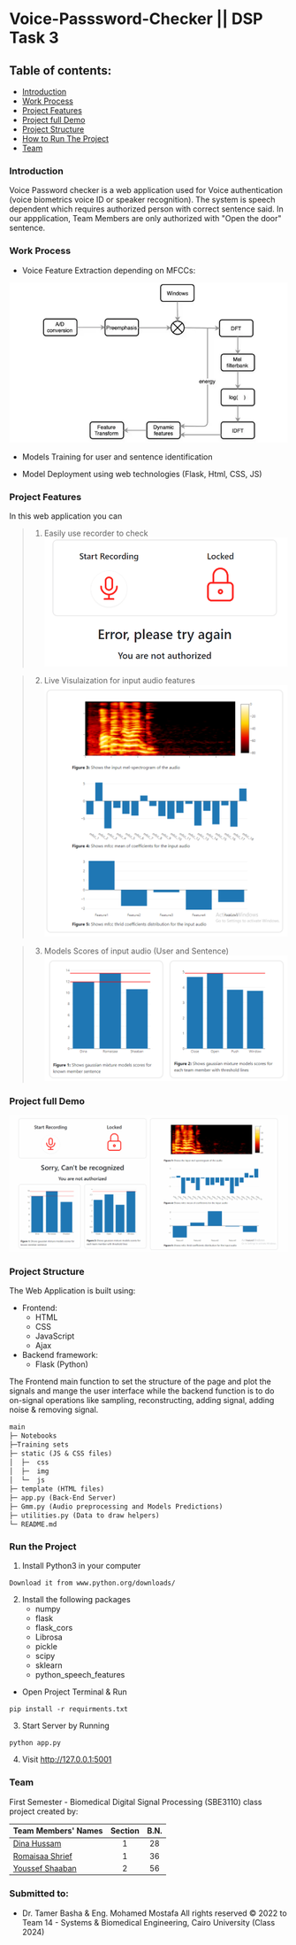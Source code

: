 # Voice-Passsword-Checker || DSP Task 3

## Table of contents:

- [Introduction](#introduction)
- [Work Process](#work-process)
- [Project Features](#project-features)
- [Project full Demo](#project-full-demo)
- [Project Structure](#project-structure)
- [How to Run The Project](#run-the-project)
- [Team]()

### Introduction

Voice Password checker is a web application used for Voice authentication (voice biometrics voice ID or speaker recognition). The system is speech dependent which requires authorized person with correct sentence said. In our appplication, Team Members are only authorized with "Open the door" sentence.

### Work Process

- Voice Feature Extraction depending on MFCCs:

![](Screenshots/feature_diagram2.webp)

- Models Training for user and sentence identification

- Model Deployment using web technologies (Flask, Html, CSS, JS)

### Project Features

In this web application you can

> 1. Easily use recorder to check
>    ![](Screenshots/main-app.gif)

> 2. Live Visulaization for input audio features
>    ![](Screenshots/live-features.png)

> 3. Models Scores of input audio (User and Sentence)
>    ![](Screenshots/Scores.png)

### Project full Demo

![](Screenshots/demo.gif)

### Project Structure

The Web Application is built using:

- Frontend:
  - HTML
  - CSS
  - JavaScript
  - Ajax
- Backend framework:
  - Flask (Python)

The Frontend main function to set the structure of the page and plot the signals and mange
the user interface while the backend function is to do on-signal operations like sampling,
reconstructing, adding signal, adding noise & removing signal.

```
main
├─ Notebooks
├─Training sets
├─ static (JS & CSS files)
│  ├─  css
│  ├─  img
│  └─  js
├─ template (HTML files)
├─ app.py (Back-End Server)
├─ Gmm.py (Audio preprocessing and Models Predictions)
├─ utilities.py (Data to draw helpers)
└─ README.md
```

### Run the Project

1. Install Python3 in your computer

```
Download it from www.python.org/downloads/
```

2. Install the following packages
   - numpy
   - flask
   - flask_cors
   - Librosa
   - pickle
   - scipy
   - sklearn
   - python_speech_features

- Open Project Terminal & Run

```
pip install -r requirments.txt
```

3. Start Server by Running

```
python app.py
```

4. Visit http://127.0.0.1:5001

### Team

First Semester - Biomedical Digital Signal Processing (SBE3110) class project created by:

| Team Members' Names                                  | Section | B.N. |
| ---------------------------------------------------- | :-----: | :--: |
| [Dina Hussam](https://github.com/Dinahussam)         |    1    |  28  |
| [Romaisaa Shrief](https://github.com/Romaisaa)       |    1    |  36  |
| [Youssef Shaaban](https://github.com/youssef-shaban) |    2    |  56  |

### Submitted to:

- Dr. Tamer Basha & Eng. Mohamed Mostafa
  All rights reserved © 2022 to Team 14 - Systems & Biomedical Engineering, Cairo University (Class 2024)
